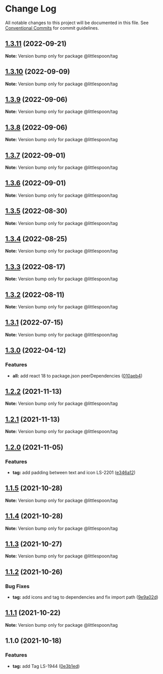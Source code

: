 # Change Log

All notable changes to this project will be documented in this file.
See [Conventional Commits](https://conventionalcommits.org) for commit guidelines.

## [1.3.11](https://github.com/little-spoon-dev/design-system/compare/@littlespoon/tag@1.3.10...@littlespoon/tag@1.3.11) (2022-09-21)

**Note:** Version bump only for package @littlespoon/tag

## [1.3.10](https://github.com/little-spoon-dev/design-system/compare/@littlespoon/tag@1.3.9...@littlespoon/tag@1.3.10) (2022-09-09)

**Note:** Version bump only for package @littlespoon/tag

## [1.3.9](https://github.com/little-spoon-dev/design-system/compare/@littlespoon/tag@1.3.8...@littlespoon/tag@1.3.9) (2022-09-06)

**Note:** Version bump only for package @littlespoon/tag

## [1.3.8](https://github.com/little-spoon-dev/design-system/compare/@littlespoon/tag@1.3.7...@littlespoon/tag@1.3.8) (2022-09-06)

**Note:** Version bump only for package @littlespoon/tag

## [1.3.7](https://github.com/little-spoon-dev/design-system/compare/@littlespoon/tag@1.3.6...@littlespoon/tag@1.3.7) (2022-09-01)

**Note:** Version bump only for package @littlespoon/tag

## [1.3.6](https://github.com/little-spoon-dev/design-system/compare/@littlespoon/tag@1.3.5...@littlespoon/tag@1.3.6) (2022-09-01)

**Note:** Version bump only for package @littlespoon/tag

## [1.3.5](https://github.com/little-spoon-dev/design-system/compare/@littlespoon/tag@1.3.4...@littlespoon/tag@1.3.5) (2022-08-30)

**Note:** Version bump only for package @littlespoon/tag

## [1.3.4](https://github.com/little-spoon-dev/design-system/compare/@littlespoon/tag@1.3.3...@littlespoon/tag@1.3.4) (2022-08-25)

**Note:** Version bump only for package @littlespoon/tag

## [1.3.3](https://github.com/little-spoon-dev/design-system/compare/@littlespoon/tag@1.3.2...@littlespoon/tag@1.3.3) (2022-08-17)

**Note:** Version bump only for package @littlespoon/tag

## [1.3.2](https://github.com/little-spoon-dev/design-system/compare/@littlespoon/tag@1.3.1...@littlespoon/tag@1.3.2) (2022-08-11)

**Note:** Version bump only for package @littlespoon/tag

## [1.3.1](https://github.com/little-spoon-dev/design-system/compare/@littlespoon/tag@1.3.0...@littlespoon/tag@1.3.1) (2022-07-15)

**Note:** Version bump only for package @littlespoon/tag

## [1.3.0](https://github.com/little-spoon-dev/design-system/compare/@littlespoon/tag@1.2.2...@littlespoon/tag@1.3.0) (2022-04-12)

### Features

- **all:** add react 18 to package.json peerDependencies ([010aeb4](https://github.com/little-spoon-dev/design-system/commit/010aeb4320c92dd1747093904b0d82c7743eb8e8))

## [1.2.2](https://github.com/little-spoon-dev/design-system/compare/@littlespoon/tag@1.2.1...@littlespoon/tag@1.2.2) (2021-11-13)

**Note:** Version bump only for package @littlespoon/tag

## [1.2.1](https://github.com/little-spoon-dev/design-system/compare/@littlespoon/tag@1.2.0...@littlespoon/tag@1.2.1) (2021-11-13)

**Note:** Version bump only for package @littlespoon/tag

## [1.2.0](https://github.com/little-spoon-dev/design-system/compare/@littlespoon/tag@1.1.5...@littlespoon/tag@1.2.0) (2021-11-05)

### Features

- **tag:** add padding between text and icon LS-2201 ([e346a12](https://github.com/little-spoon-dev/design-system/commit/e346a12e0c345088fd291865891cc6e4b09f3b74))

## [1.1.5](https://github.com/little-spoon-dev/design-system/compare/@littlespoon/tag@1.1.4...@littlespoon/tag@1.1.5) (2021-10-28)

**Note:** Version bump only for package @littlespoon/tag

## [1.1.4](https://github.com/little-spoon-dev/design-system/compare/@littlespoon/tag@1.1.3...@littlespoon/tag@1.1.4) (2021-10-28)

**Note:** Version bump only for package @littlespoon/tag

## [1.1.3](https://github.com/little-spoon-dev/design-system/compare/@littlespoon/tag@1.1.2...@littlespoon/tag@1.1.3) (2021-10-27)

**Note:** Version bump only for package @littlespoon/tag

## [1.1.2](https://github.com/little-spoon-dev/design-system/compare/@littlespoon/tag@1.1.1...@littlespoon/tag@1.1.2) (2021-10-26)

### Bug Fixes

- **tag:** add icons and tag to dependencies and fix import path ([9e9a02d](https://github.com/little-spoon-dev/design-system/commit/9e9a02dd46571c3aed427e302f83cd56bee3731e))

## [1.1.1](https://github.com/little-spoon-dev/design-system/compare/@littlespoon/tag@1.1.0...@littlespoon/tag@1.1.1) (2021-10-22)

**Note:** Version bump only for package @littlespoon/tag

## 1.1.0 (2021-10-18)

### Features

- **tag:** add Tag LS-1944 ([0e3b1ed](https://github.com/little-spoon-dev/design-system/commit/0e3b1ed91189fa55f675e4e2d6514e6d22b7fb3b))
